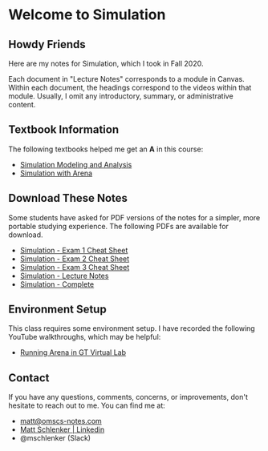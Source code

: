 # Welcome to Simulation

## Howdy Friends

Here are my notes for Simulation, which I took in Fall 2020.

Each document in "Lecture Notes" corresponds to a module in Canvas. Within each document, the headings correspond to the videos within that module. Usually, I omit any introductory, summary, or administrative content.

## Textbook Information

The following textbooks helped me get an **A** in this course:

- [Simulation Modeling and Analysis](https://amzn.to/3au4zN5)
- [Simulation with Arena](https://amzn.to/2E4zTWo)

## Download These Notes

Some students have asked for PDF versions of the notes for a simpler, more portable
studying experience. The following PDFs are available for download.

- [Simulation - Exam 1 Cheat Sheet](https://payhip.com/b/Lk14 'A two-page PDF cheat sheet for Simulation Exam 1. The source .tex file is included for easy editing.')
- [Simulation - Exam 2 Cheat Sheet](https://payhip.com/b/POqp 'A four-page PDF cheat sheet for Simulation Exam 2. The source .tex file is included for easy editing.')
- [Simulation - Exam 3 Cheat Sheet](https://payhip.com/b/mZis 'A six-page PDF cheat sheet for Simulation Exam 3. The source .tex file is included for easy editing.')
- [Simulation - Lecture Notes](https://payhip.com/b/kzli 'The complete set of Simulation lecture notes, covering content from all ten modules.')
- [Simulation - Complete](https://payhip.com/b/PZen 'The complete set of Simulation notes, including lecture notes and exam review materials.')

## Environment Setup

This class requires some environment setup. I have recorded the following YouTube walkthroughs, which may be helpful:

- [Running Arena in GT Virtual Lab](https://www.youtube.com/watch?v=fmDfofNywkg)

## Contact

If you have any questions, comments, concerns, or improvements, don't hesitate to reach out to me. You can find me at:

- [matt@omscs-notes.com](mailto:matt@omscs-notes.com)
- [Matt Schlenker \| Linkedin](https://www.linkedin.com/in/matthew-schlenker/)
- @mschlenker \(Slack\)
